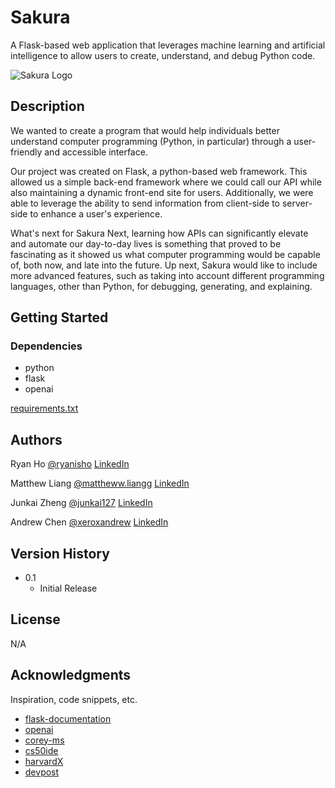 # Sakura

A Flask-based web application that leverages machine learning and artificial intelligence to allow users to create, understand, and debug Python code.

![Sakura Logo](https://github.com/ryanisho/sakura/blob/main/static/svg/logos/logo.png)
## Description

We wanted to create a program that would help individuals better understand computer programming (Python, in particular) through a user-friendly and accessible interface.

Our project was created on Flask, a python-based web framework. This allowed us a simple back-end framework where we could call our API while also maintaining a dynamic front-end site for users. Additionally, we were able to leverage the ability to send information from client-side to server-side to enhance a user's experience.

What's next for Sakura
Next, learning how APIs can significantly elevate and automate our day-to-day lives is something that proved to be fascinating as it showed us what computer programming would be capable of, both now, and late into the future. Up next, Sakura would like to include more advanced features, such as taking into account different programming languages, other than Python, for debugging, generating, and explaining.

## Getting Started

### Dependencies

* python
* flask
* openai

[requirements.txt](https://github.com/ryanisho/sakura/blob/main/requirements.txt)

## Authors

Ryan Ho
[@ryanisho](https://instagram.com/ryanisho)
[LinkedIn](https://www.linkedin.com/in/ryanisho/)

Matthew Liang
[@mattheww.liangg](https://www.instagram.com/mattheww.liangg/)
[LinkedIn](https://www.linkedin.com/in/matthew-liang-7681541b7/)

Junkai Zheng
[@junkai127](https://www.instagram.com/junkai127/)
[LinkedIn](https://www.linkedin.com/in/junkai-zheng-b20982210/)

Andrew Chen
[@xeroxandrew](https://instagram.com/xeroxandrew)
[LinkedIn](https://www.linkedin.com/in/andrewchen3/)


## Version History

* 0.1
    * Initial Release

## License

N/A

## Acknowledgments

Inspiration, code snippets, etc.
* [flask-documentation](https://flask.palletsprojects.com/en/2.2.x/)
* [openai](https://beta.openai.com/docs/)
* [corey-ms](https://www.youtube.com/c/Coreyms)
* [cs50ide](https://ide.cs50.io/f799d562fe1642c5b01355ad9c50a13e)
* [harvardX](https://www.edx.org/school/harvardx)
* [devpost](https://devpost.com/software/sakura-xa286u?ref_content=user-portfolio&ref_feature=in_progress)
